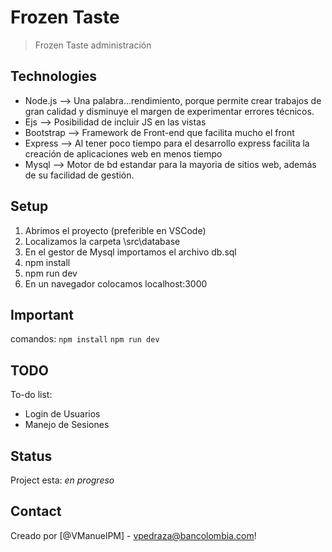 # Frozen Taste
> Frozen Taste administración


## Technologies
* Node.js --> Una palabra...rendimiento, porque permite crear trabajos de gran calidad y disminuye el margen de experimentar errores técnicos.
* Ejs --> Posibilidad de incluir JS en las vistas
* Bootstrap --> Framework de Front-end que facilita mucho el front
* Express --> Al tener poco tiempo para el desarrollo express facilita la creación de aplicaciones web en menos tiempo
* Mysql --> Motor de bd estandar para la mayoria de sitios web, además de su facilidad de gestión. 

## Setup
1. Abrimos el proyecto (preferible en VSCode) 
2. Localizamos la carpeta \src\database
3. En el gestor de Mysql importamos el archivo db.sql
4. npm install
5. npm run dev
6. En un navegador colocamos localhost:3000

## Important
comandos:
`npm install`
`npm run dev`

## TODO
To-do list:
* Login de Usuarios
* Manejo de Sesiones


## Status
Project esta: _en progreso_

## Contact
Creado por [@VManuelPM] - vpedraza@bancolombia.com!